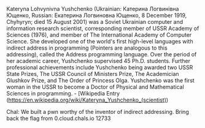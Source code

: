 Kateryna Lohvynivna Yushchenko (Ukrainian: Катерина Логвинівна Ющенко, Russian: Екатерина Логвиновна Ющенко, 8 December 1919, Chyhyryn; died 15 August 2001) was a Soviet Ukrainian computer and information research scientist, corresponding member of USSR Academy of Sciences (1976), and member of The International Academy of Computer Science. She developed one of the world's first high-level languages with indirect address in programming (Pointers are analogous to this addressing), called the Address programming language. Over the period of her academic career, Yushchenko supervised 45 Ph.D. students. Further professional achievements include Yushchenko being awarded two USSR State Prizes, The USSR Council of Ministers Prize, The Academician Glushkov Prize, and The Order of Princess Olga. Yushchenko was the first woman in the USSR to become a Doctor of Physical and Mathematical Sciences in programming. - [Wikipedia Entry (https://en.wikipedia.org/wiki/Kateryna_Yushchenko_(scientist))

Chal: We built a pwn worthy of the inventor of indirect addressing. Bring back the flag from 0.cloud.chals.io 12733
